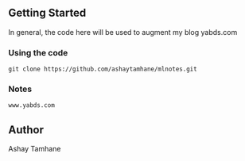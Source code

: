 ## Getting Started

In general, the code here will be used to augment my blog yabds.com

### Using the code

```
git clone https://github.com/ashaytamhane/mlnotes.git
```

### Notes

```
www.yabds.com
```

## Author

Ashay Tamhane

